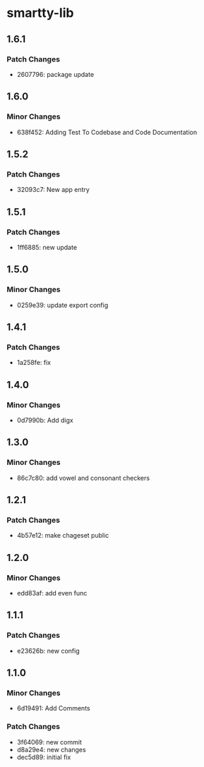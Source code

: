 # smartty-lib

## 1.6.1

### Patch Changes

- 2607796: package update

## 1.6.0

### Minor Changes

- 638f452: Adding Test To Codebase and Code Documentation

## 1.5.2

### Patch Changes

- 32093c7: New app entry

## 1.5.1

### Patch Changes

- 1ff6885: new update

## 1.5.0

### Minor Changes

- 0259e39: update export config

## 1.4.1

### Patch Changes

- 1a258fe: fix

## 1.4.0

### Minor Changes

- 0d7990b: Add digx

## 1.3.0

### Minor Changes

- 86c7c80: add vowel and consonant checkers

## 1.2.1

### Patch Changes

- 4b57e12: make chageset public

## 1.2.0

### Minor Changes

- edd83af: add even func

## 1.1.1

### Patch Changes

- e23626b: new config

## 1.1.0

### Minor Changes

- 6d19491: Add Comments

### Patch Changes

- 3f64069: new commit
- d8a29e4: new changes
- dec5d89: initial fix
